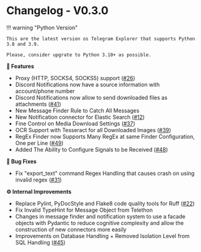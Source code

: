 # Changelog - V0.3.0

!!! warning "Python Version"
    
    This are the latest version os Telegram Explorer that supports Python 3.8 and 3.9.
    
    Please, consider upgrate to Python 3.10+ as possible.

**🚀 Features**

- Proxy (HTTP, SOCKS4, SOCKS5) support ([#26](https://github.com/guibacellar/TEx/issues/26))
- Discord Notifications now have a source information with account/phone number
- Discord Notifications now allow to send downloaded files as attachments ([#41](https://github.com/guibacellar/TEx/issues/41))
- New Message Finder Rule to Catch All Messages
- New Notification connector for Elastic Search ([#12](https://github.com/guibacellar/TEx/issues/12))
- Fine Control on Media Download Settings ([#37](https://github.com/guibacellar/TEx/issues/37))
- OCR Support with Tesseract for all Downloaded Images ([#39](https://github.com/guibacellar/TEx/issues/39))
- RegEx Finder now Supports Many RegEx at same Finder Configuration, One per Line ([#49](https://github.com/guibacellar/TEx/issues/49))
- Added The Ability to Configure Signals to be Received ([#48](https://github.com/guibacellar/TEx/issues/48))

**🐛 Bug Fixes**

- Fix "export_text" command Regex Handling that causes crash on using invalid regex ([#31](https://github.com/guibacellar/TEx/issues/31)) 

**⚙️ Internal Improvements**

- Replace Pylint, PyDocStyle and Flake8 code quality tools for Ruff ([#22](https://github.com/guibacellar/TEx/issues/22))
- Fix Invalid TypeHint for Message Object from Telethon 
- Changes in message finder and notification system to use a facade objects with Pydantic to reduce cognitive complexity and allow the construction of new connectors more easily
- Improvements on Database Handling + Removed Isolation Level from SQL Handling ([#45](https://github.com/guibacellar/TEx/issues/45))
